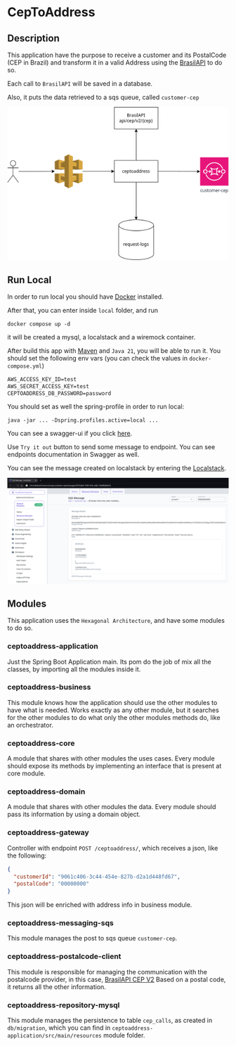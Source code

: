 # CepToAddress

## Description
This application have the purpose to receive a customer and its PostalCode (CEP in Brazil)
and transform it in a valid Address using the [BrasilAPI](https://brasilapi.com.br/) to do so.

Each call to `BrasilAPI` will be saved in a database.

Also, it puts the data retrieved to a sqs queue, called `customer-cep`

![](artifacts/ceptoaddress-arch.png)


## Run Local
In order to run local you should have [Docker](https://www.docker.com/) installed.

After that, you can enter inside `local` folder, and run

```shell
docker compose up -d
```

it will be created a mysql, a localstack and a wiremock container.

After build this app with [Maven](https://maven.apache.org/) and `Java 21`, you will be able to run it.
You should set the following env vars (you can check the values in `docker-compose.yml`)

```shell
AWS_ACCESS_KEY_ID=test
AWS_SECRET_ACCESS_KEY=test
CEPTOADDRESS_DB_PASSWORD=password
```
You should set as well the spring-profile in order to run local:
```shell
java -jar ... -Dspring.profiles.active=local ... 
```

You can see a swagger-ui if you click [here](http://localhost:8081/). 

Use `Try it out` button to send some message to endpoint. You can see endpoints documentation in Swagger as well.

You can see the message created on localstack by entering the [Localstack](https://app.localstack.cloud/).

![](artifacts/ceptoaddress-localstack-sqs-photo.png)

## Modules
This application uses the `Hexagonal Architecture`, and have some modules to do so.

### ceptoaddress-application
Just the Spring Boot Application main. Its pom do the job of mix all the classes, by importing all the modules inside
it.

### ceptoaddress-business
This module knows how the application should use the other modules to have what is needed. Works exactly as any other module,
but it searches for the other modules to do what only the other modules methods do, like an orchestrator.

### ceptoaddress-core
A module that shares with other modules the uses cases. Every module should expose its methods by implementing an interface
that is present at core module. 

### ceptoaddress-domain
A module that shares with other modules the data. Every module should pass its information by using a domain object.

### ceptoaddress-gateway
Controller with endpoint `POST /ceptoaddress/`, which receives a json, like the following:
```json
{
  "customerId": "9061c406-3c44-454e-827b-d2a1d448fd67",
  "postalCode": "00000000"
}
```
This json will be enriched with address info in business module.

### ceptoaddress-messaging-sqs
This module manages the post to sqs queue `customer-cep`.

### ceptoaddress-postalcode-client
This module is responsible for managing the communication with the postalcode provider, in this case, [BrasilAPI CEP V2](https://brasilapi.com.br/docs#tag/CEP-V2)
Based on a postal code, it returns all the other information.

### ceptoaddress-repository-mysql
This module manages the persistence to table `cep_calls`, as created in `db/migration`, which you can find in `ceptoaddress-application/src/main/resources` 
module folder.